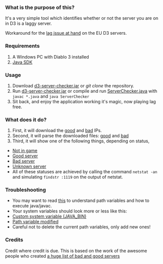 ### What is the purpose of this?

It's a very simple tool which identifies whether or not the server you are on in D3 is a laggy server. 

Workaround for the [lag issue at hand](http://eu.battle.net/d3/en/forum/topic/8324862587) on the EU D3 servers.


### Requirements

1. A Windows PC with Diablo 3 installed
2. [Java SDK](http://www.oracle.com/technetwork/java/javase/downloads/jdk7-downloads-1880260.html)


### Usage
1. Download [d3-server-checker.jar](https://github.com/azgul/d3-server-checker/raw/master/d3-server-checker.jar) or *git clone* the repository.
2. Run [d3-server-checker.jar](https://github.com/azgul/d3-server-checker/raw/master/d3-server-checker.jar) or compile and run [ServerChecker.java](https://raw.github.com/azgul/d3-server-checker/master/ServerChecker.java) with `javac *.java` and `java ServerChecker`
3. Sit back, and enjoy the application working it's magic, now playing lag free.


### What does it do?
1. First, it will download the [good](https://raw.github.com/azgul/d3-server-checker/master/good) and [bad](https://raw.github.com/azgul/d3-server-checker/master/bad) IPs.
2. Second, it will parse the downloaded files: [good](https://raw.github.com/azgul/d3-server-checker/master/good) and [bad](https://raw.github.com/azgul/d3-server-checker/master/bad)
3. Third, it will show one of the following things, depending on status,  
  * [Not in game](https://www.dropbox.com/s/jf8sml7sctrw39y/Screenshot%202013-10-19%2018.39.32.png)
  * [Good server](https://www.dropbox.com/s/axzmfy868oy04lz/Screenshot%202013-10-19%2018.40.31.png)
  * [Bad server](https://www.dropbox.com/s/578vr9784co7ny0/Screenshot%202013-10-19%2018.39.54.png)
  * [Unknown server](https://www.dropbox.com/s/h1e9nnbvbagajoe/Screenshot%202013-10-19%2018.39.44.png)
  * All of these statuses are achieved by calling the command `netstat -an` and simulating `findstr :1119` on the output of netstat.


### Troubleshooting

* You may want to read [this](http://docs.oracle.com/javase/tutorial/essential/environment/paths.html) to understand path variables and how to execute java/javac.
* Your system variables should look more or less like this:
* [Custom system variable (JAVA_BIN)](https://www.dropbox.com/s/mt0qbo9kga22r5l/Screenshot%202013-10-18%2015.21.55.png)
* [Path variable modified](https://www.dropbox.com/s/11vukjocjdbt1qa/Screenshot%202013-10-18%2015.22.06.png)
* Careful not to delete the current path variables, only add new ones!


### Credits
Credit where credit is due. This is based on the work of the awesome people who created [a huge list of bad and good 
servers](http://goo.gl/noQAVc)
